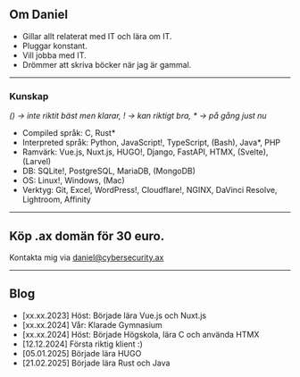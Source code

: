 ## Om Daniel

- Gillar allt relaterat med IT och lära om IT.
- Pluggar konstant.
- Vill jobba med IT.
- Drömmer att skriva böcker när jag är gammal.

---

### Kunskap

_() -> inte riktit bäst men klarar, ! -> kan riktigt bra, * -> på gång just nu_

- Compiled språk: C, Rust*
- Interpreted språk: Python, JavaScript!, TypeScript, (Bash), Java*, PHP
- Ramvärk: Vue.js, Nuxt.js, HUGO!, Django, FastAPI, HTMX, (Svelte), (Larvel)
- DB: SQLite!, PostgreSQL, MariaDB, (MongoDB) 
- OS: Linux!, Windows, (Mac)
- Verktyg: Git, Excel, WordPress!, Cloudflare!, NGINX, DaVinci Resolve, Lightroom, Affinity

---

## Köp .ax domän för 30 euro.
Kontakta mig via daniel@cybersecurity.ax

---

## Blog

- [xx.xx.2023] Höst: Började lära Vue.js och Nuxt.js
- [xx.xx.2024] Vår: Klarade Gymnasium
- [xx.xx.2024] Höst: Började Högskola, lära C och använda HTMX
- [12.12.2024] Första riktig klient :)
- [05.01.2025] Började lära HUGO
- [21.02.2025] Började lära Rust och Java

